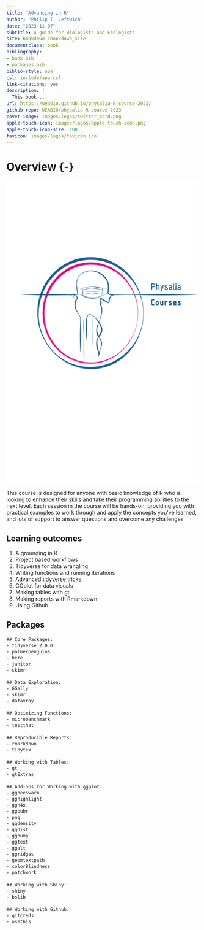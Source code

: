 ```yaml
--- 
title: "Advancing in R"
author: "Philip T. Leftwich"
date: "2023-11-07"
subtitle: A guide for Biologists and Ecologists
site: bookdown::bookdown_site
documentclass: book
bibliography:
- book.bib
- packages.bib
biblio-style: apa
csl: include/apa.csl
link-citations: yes
description: |
  This book ...
url: https://ueabio.github.io/physalia-R-course-2023/
github-repo: UEABIO/physalia-R-course-2023
cover-image: images/logos/twitter_card.png
apple-touch-icon: images/logos/apple-touch-icon.png
apple-touch-icon-size: 180
favicon: images/logos/favicon.ico
---
```







# Overview {-}




<div class="small_right"><img src="images/logos/logo.png" 
     alt="Data skills Logo" /></div>


This course is designed for anyone with basic knowledge of R who is looking to enhance their skills and take their programming abilities to the next level. Each session in the course will be hands-on, providing you with practical examples to work through and apply the concepts you've learned, and lots of support to answer questions and overcome any challenges

## Learning outcomes

1. A grounding in R
2. Project based workflows
3. Tidyverse for data wrangling
4. Writing functions and running iterations
5. Advanced tidyverse tricks
6. GGplot for data visuals
7. Making tables with gt
8. Making reports with Rmarkdown
9. Using Github


## Packages

```
## Core Packages:
- tidyverse 2.0.0
- palmerpenguins
- here
- janitor
- skimr

## Data Exploration:
- GGally
- skimr
- dataxray

## Optimizing Functions:
- microbenchmark
- testthat

## Reproducible Reports:
- rmarkdown
- tinytex

## Working with Tables:
- gt
- gtExtras

## Add-ons for Working with ggplot:
- ggbeeswarm
- gghighlight
- ggh4x
- ggpubr
- png
- ggdensity
- ggdist
- ggbump
- ggtext
- ggalt
- ggridges
- geomtextpath
- colorBlindness
- patchwork

## Working with Shiny:
- shiny
- bslib

## Working with Github:
- gitcreds
- usethis

```
